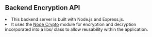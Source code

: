 ## Backend Encryption API

<li>This backend server is built with Node.js and Express.js.</li>
<li>It uses the <a href="https://nodejs.org/api/crypto.html#crypto">Node Crypto</a> module for encryption and decryption incorporated into a libs/ class to allow reusability within the application.</li>
